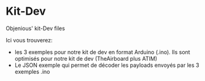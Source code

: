 # Kit-Dev
Objenious' kit-Dev files


Ici vous trouverez:
- les 3 exemples pour notre kit de dev en format Arduino (.ino). Ils sont optimisés pour notre kit de dev (TheAirboard plus ATIM)
- Le JSON exemple qui permet de décoder les payloads envoyés par les 3 exemples .ino 